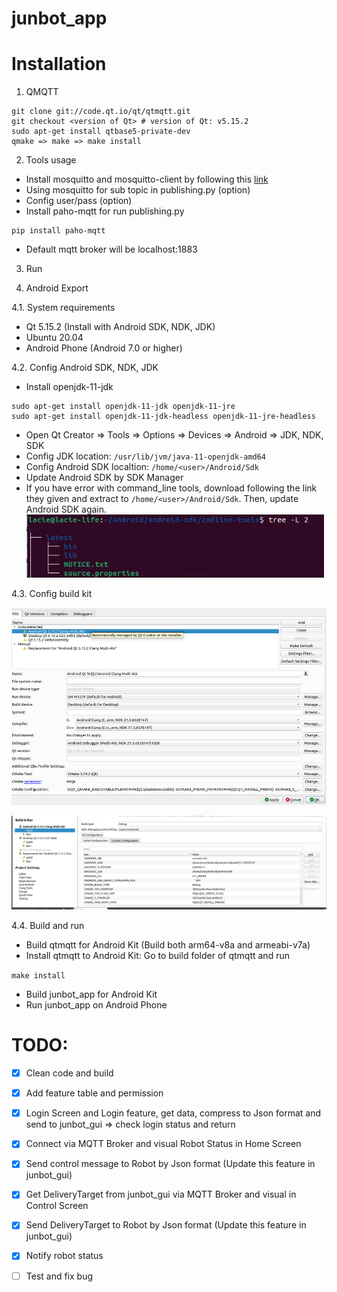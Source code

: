 # junbot_app

# Installation

1. QMQTT
```
git clone git://code.qt.io/qt/qtmqtt.git
git checkout <version of Qt> # version of Qt: v5.15.2
sudo apt-get install qtbase5-private-dev
qmake => make => make install
```
2. Tools usage

- Install mosquitto and mosquitto-client by following this [link](https://www.digitalocean.com/community/tutorials/how-to-install-and-secure-the-mosquitto-mqtt-messaging-broker-on-ubuntu-18-04)
- Using mosquitto for sub topic in publishing.py (option)
- Config user/pass (option)
- Install paho-mqtt for run publishing.py
```
pip install paho-mqtt
```
- Default mqtt broker will be localhost:1883

3. Run

4. Android Export

4.1. System requirements

- Qt 5.15.2 (Install with Android SDK, NDK, JDK)
- Ubuntu 20.04
- Android Phone (Android 7.0 or higher)

4.2. Config Android SDK, NDK, JDK

- Install openjdk-11-jdk

```
sudo apt-get install openjdk-11-jdk openjdk-11-jre
sudo apt-get install openjdk-11-jdk-headless openjdk-11-jre-headless
```

- Open Qt Creator => Tools => Options => Devices => Android => JDK, NDK, SDK
- Config JDK location: ```/usr/lib/jvm/java-11-openjdk-amd64```
- Config Android SDK localtion: ```/home/<user>/Android/Sdk```
- Update Android SDK by SDK Manager
- If you have error with command_line tools, download following the link they given and extract to ```/home/<user>/Android/Sdk```. Then, update Android SDK again. 
![cmd](./demo/cmdline_tools.png)

4.3. Config build kit

![kit](./demo/kits.png)

![kit](./demo/kit_2.png)

4.4. Build and run

- Build qtmqtt for Android Kit (Build both arm64-v8a and armeabi-v7a)
- Install qtmqtt to Android Kit: Go to build folder of qtmqtt and run 

```make install```

- Build junbot_app for Android Kit
- Run junbot_app on Android Phone

# TODO:

- [x] Clean code and build 
- [x] Add feature table and permission
- [x] Login Screen and Login feature, get data, compress to Json format and send to junbot_gui => check login status and return
- [x] Connect via MQTT Broker and visual Robot Status in Home Screen
- [x] Send control message to Robot by Json format (Update this feature in junbot_gui)
- [x] Get DeliveryTarget from junbot_gui via MQTT Broker and visual in Control Screen
- [x] Send DeliveryTarget to Robot by Json format (Update this feature in junbot_gui)
- [x] Notify robot status
- [ ] Test and fix bug

